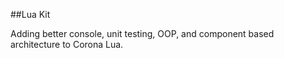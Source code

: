 ##Lua Kit

Adding better console, unit testing, OOP, and component based architecture to Corona Lua.